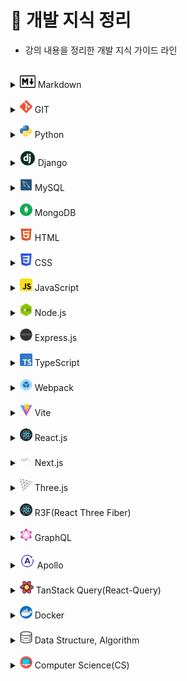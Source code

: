 # 📝 개발 지식 정리

- 강의 내용을 정리한 개발 지식 가이드 라인

<br>

[//]: # "마크다운"

<details>
<summary><img src="assets/logo/markdown.png" width="25" height="20"/> Markdown</summary>
<div markdown="1">

- [Markdown](src/Markdown/Markdown.md)

</div>
</details>

<br>

[//]: # "GIT"

<details>
<summary><img src="assets/logo/git.png" width="20" height="20"/> GIT</summary>
<div markdown="1">

- [Git](src/Git/Git.md)
- [GitHub](src/Git/GitHub.md)
- [Branch](src/Git/Branch.md)
- [GitHub Flow](src/Git/GitHub_Flow.md)
- [GitHub action](src/Git/GitHub_action.md)

</div>
</details>

<br>

[//]: # "파이썬"

<details>
<summary><img src="assets/logo/python.png" width="20" height="20"/> Python</summary>
<div markdown="1">

- [기초](src/Python/Python_Basics.md)
- [리스트](src/Python/Python_List.md)
- [String Formatting](src/Python/Python_String_Formatting.md)
- [형 변환](src/Python/Python_Typecasting.md)
- [제어문](src/Python/Python_Control_Statement.md)
- [문자열](src/Python/Python_String.md)
- [함수](src/Python/Python_Function.md)
- [딕셔너리](src/Python/Python_Dictionary.md)
- [모듈, 패키지, 라이브러리](src/Python/Python_Module.md)
- [에러, 예외처리](src/Python/Python_Error.md)
- [스택, 큐](src/Python/Python_Stack_Queue.md)
- [파일 입출력](src/Python/Python_File.md)
- [튜플, 세트](src/Python/Python_Tuple_Set.md)
- [메서드](src/Python/Python_Method.md)
- [힙](src/Python/Python_Heap.md)
- [사용자 정의 함수](src/Python/Python_User_Function.md)
- [이차원 리스트](src/Python/Python_matrix.md)
- [클래스](src/Python/Python_Class.md)
- [데코레이터](src/Python/Python_Decorator.md)
- [응용 및 심화](src/Python/Python_Deepen.md)
- [가상환경](src/Python/Python_Virtual_environments.md)
- [API](src/Python/Python_API.md)

</div>
</details>

<br>

[//]: # "django"

<details>
<summary><img src="assets/logo/django.png" width="25" height="25"/> Django</summary>
<div markdown="1">

- [Django 소개](src/Django/Django_intro.md)
- [Setting (가상환경 생성~앱 생성)](src/Django/Django_Setting.md)
- [Django 디자인 패턴](src/Django/Django_Design_pattern.md)
- [Template](src/Django/Django_Template.md)
- [URLs](src/Django/Django_URLs.md)
- [Model](src/Django/Django_Model.md)
- [ORM](src/Django/Django_ORM.md)
- [View의 ORM](src/Django/Django_View_with_ORM.md)
- [Form](src/Django/Django_Form.md)
- [HTTP requests (GET/POST)](src/Django/Django_HTTP_requests_GET_POST.md)
- [Authentication](src/Django/Django_Authentication.md)
- [Static Files](src/Django/Django_Static_files.md)
- [N:1 관계 (Comment & Article)](src/Django/Django_Many_to_one_relationships_article_comment.md)
- [N:1 관계 (Comment & Article & User)](src/Django/Django_Many_to_one_relationships_article_comment_user.md)
- [M:N 관계 (Like 기능)](src/Django/Django_Many_to_many_relationships_like.md)
- [M:N 관계 (Follow 기능)](src/Django/Django_Many_to_many_relationships_follow.md)
- [Ajax를 이용한 비동기 요청](src/Django/Django_asynchronous_with_Ajax.md)
- [Fixtures](src/Django/Django_Fixtures.md)
- [Query 향상시키기](src/Django/Django_Improve_query.md)

</div>
</details>

<br>

[//]: # "mysql"

<details>
<summary><img src="assets/logo/mysql.png" width="20" height="20"/> MySQL</summary>
<div markdown="1">

- [데이터 베이스](src/MySQL/Database.md)
- [관계형 데이터 베이스](src/MySQL/Relational_Database.md)
- [MySQL Workbench](src/MySQL/MySQL_Workbench.md)
- [SQL 기초](src/MySQL/MySQL_Basics.md)
- [단일 테이블 쿼리](src/MySQL/MySQL_Single_Table_Queries.md)
- [테이블 관리하기](src/MySQL/MySQL_Managing_Tables.md)
- [테이블 조작하기](src/MySQL/MySQL_Modifying_Data.md)
- [다중 테이블 쿼리](src/MySQL/MySQL_Multi_Table_Queries.md)

<!-- -   [중첩 쿼리]()
-   [트랜잭션, 트리거]()
-   [정규화, 데이터 모델링]() -->

</div>
</details>

<br>

[//]: # "postgresql"

[//]: # "<details>"

[//]: # '<summary><img src="./logo/postgresql.png" width="20" height="20"/> PostgreSQL</summary>'

[//]: # '<div markdown="1">'

[//]: # "</div>"

[//]: # "</details>"

[//]: # "<br>"

[//]: # "mongodb"

<details>
<summary><img src="assets/logo/mongodb.png" width="20" height="20"/> MongoDB</summary>
<div markdown="1">

- [MongoDB 소개](src/MongoDB/MongoDB_Intro.md)
- [MongoDB 사용하기](src/MongoDB/MongoDB_Using.md)

</div>
</details>

<br>

[//]: # "html"

<details>
<summary><img src="assets/logo/html.png" width="20" height="20"/> HTML</summary>
<div markdown="1">

- [웹 소개](src/HTML/Web_intro.md)
- [HTML 소개](src/HTML/HTML_intro.md)
- [Tags]()

</div>
</details>

<br>

[//]: # "css"

<details>
<summary><img src="assets/logo/css.png" width="20" height="20"/> CSS</summary>
<div markdown="1">

- [CSS 소개](src/CSS/CSS_intro.md)
- [Box Model](src/CSS/CSS_Box_model.md)
- [포지션](src/CSS/CSS_Positioning.md)
- [Float](src/CSS/CSS_Floating.md)
- [Flexbox](src/CSS/CSS_Flexbox.md)
- [Semantic](src/CSS/CSS_Semantic.md)
- [Media Query]()
- [Pseudo Class & Elements]()

</div>
</details>

<br>

[//]: # "sass"

[//]: # "<details>"

[//]: # '<summary><img src="./logo/sass.png" width="20" height="20"/> Sass</summary>'

[//]: # '<div markdown="1">'

[//]: # "</div>"

[//]: # "</details>"

[//]: # "<br>"

[//]: # "javascript"

<details>
<summary><img src="assets/logo/javascript.png" width="20" height="20"/> JavaScript</summary>
<div markdown="1">

- [자바스크립트 역사](src/JavaScript/JS_History.md)
- [DOM](src/JavaScript/JS_DOM.md)
- [기초 문법](src/JavaScript/JS_Basic_syntax.md)
- [함수](src/JavaScript/JS_Function.md)
- [객체](src/JavaScript/JS_Object.md)
- [배열](src/JavaScript/JS_Array.md)
- [이벤트 조작하기](src/JavaScript/JS_Event.md)
- [동기 & 비동기](src/JavaScript/JS_Asynchronous.md)
- [Promise](src/JavaScript/JS_Promise.md)
- [async & await](src/JavaScript/JS_async,await.md)
- [API & fetch](src/JavaScript/JS_API,fetch.md)
- [try & catch](src/JavaScript/JS_try,catch.md)
- [Closure](src/JavaScript/JS_closure.md)

</div>
</details>

<br>

[//]: # (nodejs)

<details>
<summary><img src="assets/logo/nodejs.png" width="20" height="20"/> Node.js</summary>
<div markdown="1">

- [Node.js 소개](src/Nodejs/Nodejs_intro.md)
- [Blocking & Non-blocking](src/Nodejs/Nodejs_blocking_nonblocking.md)
- [프로세스 및 스레드](src/Nodejs/Nodejs_process_thread.md)
- [Event Emitter](src/Nodejs/Nodejs_Event_Emitter.md)
- [모듈](src/Nodejs/Nodejs_module.md)
- [index.js 파일](src/Nodejs/Nodejs_indexjs.md)
- [패키지](src/Nodejs/Nodejs_package.md)
- [Node.js로 웹 서버 생성하기](src/Nodejs/Nodejs_web_server.md)

</div>
</details>

<br>

[//]: # (expressjs)

<details>
<summary><img src="assets/logo/expressjs.png" width="20" height="20"/> Express.js</summary>
<div markdown="1">

- [Express.js 소개](src/Expressjs/Expressjs_intro.md)
- [Express.js 기본 구조 코드](src/Expressjs/Expressjs_basic_structure_code.md)
- [request - req.params()](src/Expressjs/Expressjs_request.md)
- [response - res.json() vs res.send() vs res.end()](src/Expressjs/Expressjs_response.md)
- [middleware](src/Expressjs/Expressjs_middleware.md)
- [POST 요청 - express.json()](src/Expressjs/Expressjs_express_json.md)
- [MVC 패턴](src/Expressjs/Expressjs_MVC.md)
- [Router](src/Expressjs/Expressjs_Router.md)
- [RESTful API](src/Expressjs/Expressjs_RESTful_API.md)
- [파일 전송하기 - res.sendFile()](src/Expressjs/Expressjs_sendFile.md)
- [정적 파일 제공 - express.static()](src/Expressjs/Expressjs_express_static.md)
- [Template Engine, Template Layout](src/Expressjs/Expressjs_Template_Engine_Layout.md)

</div>
</details>

<br>

[//]: # "typescript"

<details>
<summary><img src="assets/logo/typescript.png" width="20" height="20"/> TypeScript</summary>
<div markdown="1">

- [타입스크립트 소개](src/TypeScript/TS_intro.md)
- [개발환경 구축](src/TypeScript/TS_Setting.md)
- [기본 특징](src/TypeScript/TS_Basic_feature.md)
- [타입 시스템](src/TypeScript/TS_Type_system.md)
- [변수](src/TypeScript/TS_Variable.md)
- [타입 추론](src/TypeScript/TS_Type_assertion.md)
- [호출 시그니쳐](src/TypeScript/TS_call_signatures.md)
- [오버로딩](src/TypeScript/TS_overloading.md)
- [다형성 - Generics](src/TypeScript/TS_Polymorphism_Generics.md)
- [클래스](src/TypeScript/TS_classes.md)
- [Interfaces](src/TypeScript/TS_Interfaces.md)
- [TypeScript 프로젝트 시작하기](src/TypeScript/TS_start_project_with_typescript.md)
- [TypeScript 프로젝트 - Lib & Declaration Files](src/TypeScript/TS_Lib_Declaration_Files.md)
- [TypeScript 프로젝트 - JSDoc](src/TypeScript/TS_JSDoc.md)
- [효율적인 개발환경 구축](src/TypeScript/TS_efficient.md)

</div>
</details>

<br>

[//]: # (webpack)

<details>
<summary><img src="assets/logo/webpack.png" width="20" height="20"/> Webpack</summary>
<div markdown="1">

- [Webpack 소개](src/Webpack/Webpack_intro.md)
- [폴더 및 파일 구조](src/Webpack/Webpack_structure.md)
- [Import 기능](src/Webpack/Webpack_import.md)
- [Webpack 설정 - config 파일](src/Webpack/Webpack_config.md)
- [Loader](src/Webpack/Webpack_Loader.md)
- [Plugin](src/Webpack/Webpack_Plugin.md)
- [Caching](src/Webpack/Webpack_Caching.md)
- [development server](src/Webpack/Webpack_development_server.md)
- [gzip 압축](src/Webpack/Webpack_gzip.md)
- [Devtool](src/Webpack/Webpack_Devtool.md)
- [Babel Loader](src/Webpack/Webpack_Babel_Loader.md)
- [Resource Asset](src/Webpack/Webpack_Resource_asset.md)
- [bundle analyzer](src/Webpack/Webpack_bundle_analyzer.md)

</div>
</details>

<br/>

[//]: # (Vite)

<details>
<summary><img src="assets/logo/vite.png" width="20" height="20"/> Vite</summary>
<div markdown="1">

- [Vite 소개](src/Vite/Vite_intro.md)
- [Vite를 이용한 React 설치](src/Vite/Vite_install_react.md)
- [Vite, Create-React-App 비교](src/Vite/Vite_create_react_app.md)

</div>
</details>

<br/>

[//]: # "reactjs"

<details>
<summary><img src="assets/logo/react.png" width="20" height="20"/> React.js</summary>
<div markdown="1">

- [리액트 소개](src/Reactjs/React_intro.md)
- [리액트 앱 만들기](src/Reactjs/Create_React_App.md)
- [JSX](src/Reactjs/React_JSX.md)
- [State](src/Reactjs/React_State.md)
- [Props](src/Reactjs/React_Props.md)
- [Suspense]()

</div>
</details>

<br>

[//]: # "nextjs"

<details>
<summary><img src="assets/logo/nextjs.png" width="20" height="20"/> Next.js</summary>
<div markdown="1">

- [Next.js 소개 및 프로젝트 생성](src/Nextjs/Nextjs_intro.md)
- [Library vs Framework](src/Nextjs/Nextjs_Library_Framework.md)
- [Routing](src/Nextjs/Nextjs_Routing.md)
- [not-found, Link, useRouter, usePathname, Rendering](src/Nextjs/Nextjs_not-found_Link_useRouter_usePathname_Rendering.md)
- [Client/Server component 비교](src/Nextjs)
- [layout, metadata](src/Nextjs/Nextjs_layout_metadata.md)
- [Dynamic Routes](src/Nextjs/Nextjs_Dynamic_Routes.md)
- [Data Fetching](src/Nextjs/Nextjs_Data_Fetching.md)
- [Loading component](src/Nextjs/Nextjs_Loading_component.md)
- [Suspense](src/Nextjs/Nextjs_Suspense.md)
- [Error Handling](src/Nextjs/Nextjs_Error_Handling.md)
- [CSS modules](src/Nextjs/Nextjs_CSS_modules.md)
- [Deployment](src/Nextjs/Nextjs_Deployment.md)
- [Revalidation]()

</div>
</details>

<br>

[//]: # "vuejs"

[//]: # "<details>"

[//]: # '<summary><img src="./logo/vuejs.png" width="20" height="20"/> Vue.js</summary>'

[//]: # '<div markdown="1">'

[//]: # "</div>"

[//]: # "</details>"

[//]: # "<br>"

[//]: # "angularjs"

[//]: # "<details>"

[//]: # '<summary><img src="./logo/angularjs.png" width="20" height="20"/> Angular.js</summary>'

[//]: # '<div markdown="1">'

[//]: # "</div>"

[//]: # "</details>"

[//]: # "<br>"

[//]: # "sveltejs"

[//]: # "<details>"

[//]: # '<summary><img src="./logo/sveltejs.png" width="20" height="20"> Svelte.js</summary>'

[//]: # '<div markdown="1">'

[//]: # "</div>"

[//]: # "</details>"

[//]: # "<br>"

[//]: # "threejs"

<details>
<summary><img src="assets/logo/threejs.png" width="20" height="20"/> Three.js</summary>
<div markdown="1">

- []()

</div>
</details>

<br>

[//]: # "r3f"

<details>
<summary><img src="assets/logo/react.png" width="20" height="20"/> R3F(React Three Fiber)</summary>
<div markdown="1">

- []()

</div>
</details>

<br>

[//]: # "Bun"

[//]: # "<details>"

[//]: # '<summary><img src="./logo/bun.png" width="20" height="20"> Bun</summary>'

[//]: # '<div markdown="1">'

[//]: # "</div>"

[//]: # "</details>"

[//]: # "<br>"

[//]: # "GraphQL"

<details>
<summary><img src="assets/logo/graphql.png" width="20" height="20"> GraphQL</summary>
<div markdown="1">

- [GraphQL 소개](src/GraphQL/GraphQL_intro.md)
- [Express GraphQL Server 생성](src/GraphQL/GraphQL_Express.md)
- [GraphiQL](src/GraphQL/GraphQL_GraphiQL.md)
- [Schema](src/GraphQL/GraphQL_schema.md)
- [모듈화 - graphql-tools](src/GraphQL/GraphQL_graphql_tools.md)
- [Resolver](src/GraphQL/GraphQL_Resolver.md)
- [필터링](src/GraphQL/GraphQL_filtering.md)
- [Mutation - CRUD](src/GraphQL/GraphQL_Mutation.md)

</div>
</details>

<br>

[//]: # (Apollo)

<details>
<summary><img src="assets/logo/apollo.png" width="24" height="24"> Apollo</summary>
<div markdown="1">

- [Apollo 소개](src/Apollo/Apollo_intro.md)
- [Apollo Server](src/Apollo/Apollo_server.md)
- [Apollo Client 구조](src/Apollo/Apollo_client.md)
- [Tailwind CSS 설정](src/Apollo/Apollo_Tailwind.md)
- [Apollo Client Cache](src/Apollo/Apollo_client_cache.md)

</div>
</details>

<br>

[//]: # (TanStack Query&#40;React Query&#41;)

<details>
<summary><img src="assets/logo/react_query.png" width="22" height="20"> TanStack Query(React-Query)</summary>
<div markdown="1">

- []()

</div>
</details>

<br>

[//]: # "docker"

<details>
<summary><img src="assets/logo/docker.png" width="20" height="20"/> Docker</summary>
<div markdown="1">

- [Docker 소개](src/Docker/Docker_intro.md)
- [Docker 설치](src/Docker/Docker_install.md)
- [Docker 사용 흐름](src/Docker/Docker_simple_flow.md)
- [이미지로 컨테이너 생성](src/Docker/Docker_Creating_container.md)
- [도커 이미지 생성하는 순서](src/Docker/Docker_Process_creating_image.md)
- [도커 파일 만들기](src/Docker/Docker_Dockfile.md)
- [도커 파일로 도커 이미지 만들기](src/Docker/Docker_image.md)
- [리액트를 위한 도커 파일 작성](src/Docker/Docker_Dockerfile_for_react.md)

</div>
</details>

<br/>

[//]: # "kubernetes"

[//]: # "<details>"

[//]: # '<summary><img src="./logo/kubernetes.png" width="20" height="20"/> Kubernetes</summary>'

[//]: # '<div markdown="1">'

[//]: # "</div>"

[//]: # "</details>"

[//]: # "<br>"

[//]: # "data structure, algorithm"

<details>
<summary><img src="assets/logo/algorithm.png" width="20" height="20"/> Data Structure, Algorithm</summary>
<div markdown="1">

- [데이터 입출력]()
- [시간복잡도, 빅오 표기법](src/Algorithm/Algorithm_Time_Complexity.md)
- [스택(Stack), 큐(Queue)](src/Algorithm/Algorithm_stack_queue.md)
- [우선순위 큐(Priority Queue),힙(Heap): 우선순위에 따라 데이터 꺼내는 자료구조](src/Algorithm/Algorithm_priority_queue_heap.md)
- [트리 자료구조(Tree): 활용도 높은 자료구조](src/Algorithm/Algorithm_tree.md)
- [바이너리 인덱스 트리(Binary Index Tree): 특수한 목적의 자료구조](src/Algorithm/Algorithm_binary_indexed_tree.md)

<!-- -   [선택 정렬, 삽입 정렬: 간단하고 기본적인 정렬 알고리즘]()
-   [퀵 정렬, 계수 정렬: 더 빠른 정렬 알고리즘]()
-   [완전탐색(Exhaustive Search)]()
-   [그래프(Graph)]()
-   [깊이우선탐색(DFS), 너비우선탐색(BFS)]()
-   [다익스트라 알고리즘: 하나의 출발지에서 다른 모든 출발지까지 최단 경로 계산]()
-   [플로이드 워셜 알고리즘: 모든 출발지에서 다른 모든 출발지까지 최단 경로 계산]()
-   [벨만 포드 알고리즘: 비용이 음수인 간선이 있을 때 최단 경로를 구하는 법]()
-   [유니온 파인드 자료구조: 서로소 집합을 판단하는 법]()
-   [크루칼 알고리즘: 최소 신장 트리를 찾는 알고리즘]()
-   [최소 공통 조상: 트리에서의 최소 공통 조상을 찾는 알고리즘]()
-   [위상 정렬: 방향성을 거스르지 않도록 전체 노드 나열하기]()
-   [재귀 함수]()
-   [유용한 표준 라이브러리]()
-   [소수 여부를 빠르게 처리하는 알고리즘 모음]()
-   [이진 탐색: 정렬된 데이터에서 빠르게 데이터 찾기]()
-   [동적 계획법: 메모리를 더 소모하여 속도 향상시키는 방법]()
-   [그리디(Greedy): 현재 상황에서 가장 좋아보이는 것만 고르기]()
-   [단순구현(Implementation)]()
-   [투 포인터와 구간 합]() -->

</div>
</details>

<br>

[//]: # "computer science"

<details>
<summary><img src="assets/logo/computer_science.png" width="20" height="20"/> Computer Science(CS)</summary>
<div markdown="1">

- [CS_CLI](src/Computer_Science/CS_CLI.md)
- [CS_Server](src/Computer_Science/CS_Server.md)
- [CS\_디자인 패턴과 프로그래밍 패러다임](src/Computer_Science/CS_Design_pattern_Programming_paradigm.md)
- [CS_Cookie & Session](src/Computer_Science/CS_Cookie,Session.md)
- [OS\_운영체제 개요](src/Computer_Science/OS_운영체제_개요.md)
- [REST API](src/Computer_Science/REST_API.md)
- [HTTP requests (PUT/PATCH)](src/Computer_Science/PUT&PATCH.md)

</div>
</details>
